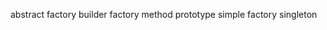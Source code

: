 abstract factory
builder
factory method
prototype
simple factory
singleton
<!--stackedit_data:
eyJoaXN0b3J5IjpbLTE5NjU4MTE2MDldfQ==
-->